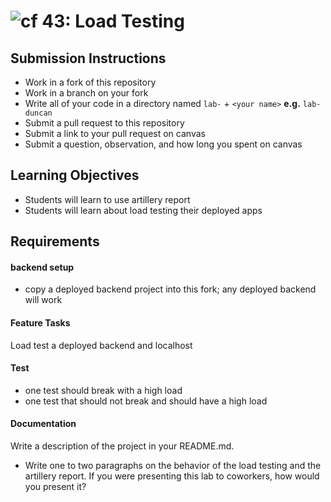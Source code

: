 ![cf](http://i.imgur.com/7v5ASc8.png) 43: Load Testing
===

## Submission Instructions
  * Work in a fork of this repository
  * Work in a branch on your fork
  * Write all of your code in a directory named `lab-` + `<your name>` **e.g.** `lab-duncan`
  * Submit a pull request to this repository
  * Submit a link to your pull request on canvas
  * Submit a question, observation, and how long you spent on canvas

## Learning Objectives
* Students will learn to use artillery report
* Students will learn about load testing their deployed apps

## Requirements

#### backend setup
* copy a deployed backend project into this fork; any deployed backend will work

#### Feature Tasks
Load test a deployed backend and localhost

#### Test
* one test should break with a high load
* one test that should not break and should have a high load

#### Documentation
Write a description of the project in your README.md. 
* Write one to two paragraphs on the behavior of the load testing and the artillery report. If you were presenting this lab to coworkers, how would you present it?
